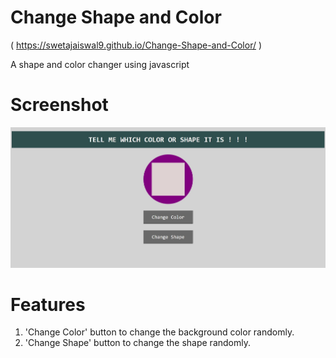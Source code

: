 # Change Shape and Color

( https://swetajaiswal9.github.io/Change-Shape-and-Color/ )

A shape and color changer using javascript

# Screenshot

![](https://github.com/SwetaJaiswal9/Change-Shape-and-Color/blob/master/Screenshot.jpg)

# Features
1. 'Change Color' button to change the background color randomly.
2. 'Change Shape' button to change the shape randomly.
